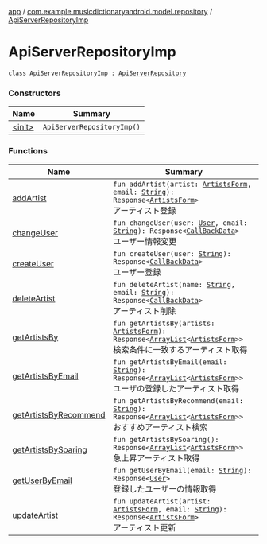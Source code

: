[app](../../index.md) / [com.example.musicdictionaryandroid.model.repository](../index.md) / [ApiServerRepositoryImp](./index.md)

# ApiServerRepositoryImp

`class ApiServerRepositoryImp : `[`ApiServerRepository`](../-api-server-repository/index.md)

### Constructors

| Name | Summary |
|---|---|
| [&lt;init&gt;](-init-.md) | `ApiServerRepositoryImp()` |

### Functions

| Name | Summary |
|---|---|
| [addArtist](add-artist.md) | `fun addArtist(artist: `[`ArtistsForm`](../../com.example.musicdictionaryandroid.model.entity/-artists-form/index.md)`, email: `[`String`](https://kotlinlang.org/api/latest/jvm/stdlib/kotlin/-string/index.html)`): Response<`[`ArtistsForm`](../../com.example.musicdictionaryandroid.model.entity/-artists-form/index.md)`>`<br>アーティスト登録 |
| [changeUser](change-user.md) | `fun changeUser(user: `[`User`](../../com.example.musicdictionaryandroid.model.entity/-user/index.md)`, email: `[`String`](https://kotlinlang.org/api/latest/jvm/stdlib/kotlin/-string/index.html)`): Response<`[`CallBackData`](../../com.example.musicdictionaryandroid.model.entity/-call-back-data/index.md)`>`<br>ユーザー情報変更 |
| [createUser](create-user.md) | `fun createUser(user: `[`String`](https://kotlinlang.org/api/latest/jvm/stdlib/kotlin/-string/index.html)`): Response<`[`CallBackData`](../../com.example.musicdictionaryandroid.model.entity/-call-back-data/index.md)`>`<br>ユーザー登録 |
| [deleteArtist](delete-artist.md) | `fun deleteArtist(name: `[`String`](https://kotlinlang.org/api/latest/jvm/stdlib/kotlin/-string/index.html)`, email: `[`String`](https://kotlinlang.org/api/latest/jvm/stdlib/kotlin/-string/index.html)`): Response<`[`CallBackData`](../../com.example.musicdictionaryandroid.model.entity/-call-back-data/index.md)`>`<br>アーティスト削除 |
| [getArtistsBy](get-artists-by.md) | `fun getArtistsBy(artists: `[`ArtistsForm`](../../com.example.musicdictionaryandroid.model.entity/-artists-form/index.md)`): Response<`[`ArrayList`](https://developer.android.com/reference/java/util/ArrayList.html)`<`[`ArtistsForm`](../../com.example.musicdictionaryandroid.model.entity/-artists-form/index.md)`>>`<br>検索条件に一致するアーティスト取得 |
| [getArtistsByEmail](get-artists-by-email.md) | `fun getArtistsByEmail(email: `[`String`](https://kotlinlang.org/api/latest/jvm/stdlib/kotlin/-string/index.html)`): Response<`[`ArrayList`](https://developer.android.com/reference/java/util/ArrayList.html)`<`[`ArtistsForm`](../../com.example.musicdictionaryandroid.model.entity/-artists-form/index.md)`>>`<br>ユーザの登録したアーティスト取得 |
| [getArtistsByRecommend](get-artists-by-recommend.md) | `fun getArtistsByRecommend(email: `[`String`](https://kotlinlang.org/api/latest/jvm/stdlib/kotlin/-string/index.html)`): Response<`[`ArrayList`](https://developer.android.com/reference/java/util/ArrayList.html)`<`[`ArtistsForm`](../../com.example.musicdictionaryandroid.model.entity/-artists-form/index.md)`>>`<br>おすすめアーティスト検索 |
| [getArtistsBySoaring](get-artists-by-soaring.md) | `fun getArtistsBySoaring(): Response<`[`ArrayList`](https://developer.android.com/reference/java/util/ArrayList.html)`<`[`ArtistsForm`](../../com.example.musicdictionaryandroid.model.entity/-artists-form/index.md)`>>`<br>急上昇アーティスト取得 |
| [getUserByEmail](get-user-by-email.md) | `fun getUserByEmail(email: `[`String`](https://kotlinlang.org/api/latest/jvm/stdlib/kotlin/-string/index.html)`): Response<`[`User`](../../com.example.musicdictionaryandroid.model.entity/-user/index.md)`>`<br>登録したユーザーの情報取得 |
| [updateArtist](update-artist.md) | `fun updateArtist(artist: `[`ArtistsForm`](../../com.example.musicdictionaryandroid.model.entity/-artists-form/index.md)`, email: `[`String`](https://kotlinlang.org/api/latest/jvm/stdlib/kotlin/-string/index.html)`): Response<`[`ArtistsForm`](../../com.example.musicdictionaryandroid.model.entity/-artists-form/index.md)`>`<br>アーティスト更新 |
